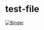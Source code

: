 # test-file
[![Binder](https://mybinder.org/badge_logo.svg)](https://mybinder.org/v2/gh/GhazouaniSami10/test-file/master?filepath=What_is_the_most_popular_Scraping_technique.ipynb)

